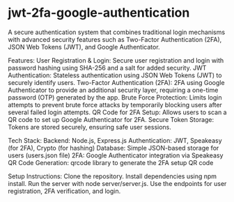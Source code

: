 # jwt-2fa-google-authentication
A secure authentication system that combines traditional login mechanisms with advanced security features such as Two-Factor Authentication (2FA), JSON Web Tokens (JWT), and Google Authenticator. 

Features:
User Registration & Login: Secure user registration and login with password hashing using SHA-256 and a salt for added security.
JWT Authentication: Stateless authentication using JSON Web Tokens (JWT) to securely identify users.
Two-Factor Authentication (2FA): 2FA using Google Authenticator to provide an additional security layer, requiring a one-time password (OTP) generated by the app.
Brute Force Protection: Limits login attempts to prevent brute force attacks by temporarily blocking users after several failed login attempts.
QR Code for 2FA Setup: Allows users to scan a QR code to set up Google Authenticator for 2FA.
Secure Token Storage: Tokens are stored securely, ensuring safe user sessions.

Tech Stack:
Backend: Node.js, Express.js
Authentication: JWT, Speakeasy (for 2FA), Crypto (for hashing)
Database: Simple JSON-based storage for users (users.json file)
2FA: Google Authenticator integration via Speakeasy
QR Code Generation: qrcode library to generate the 2FA setup QR code

Setup Instructions:
Clone the repository.
Install dependencies using npm install.
Run the server with node server/server.js.
Use the endpoints for user registration, 2FA verification, and login.
